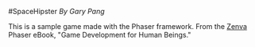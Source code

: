 #SpaceHipster
_By Gary Pang_

This is a sample game made with the Phaser framework. From the [Zenva](https://zenva.com/) Phaser eBook, "Game Development for Human Beings."